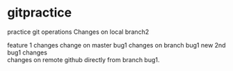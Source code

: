 # gitpractice
practice git operations
Changes on local branch2

feature 1 changes
change on master
bug1 changes on branch bug1
new 2nd bug1 changes  
changes on remote github directly from branch bug1.  

